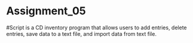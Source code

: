 # Assignment_05
#Script is a CD inventory program that allows users to add entries, delete entries, save data to a text file, and import data from text file.
